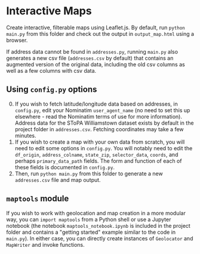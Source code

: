 # Interactive Maps

Create interactive, filterable maps using Leaflet.js. By default, run `python main.py` from this folder and check out the output in `output_map.html` using a browser.

If address data cannot be found in `addresses.py`, running `main.py` also generates a new csv file (`addresses.csv` by default) that contains an augmented version of the original data, including the old csv columns as well as a few columns with csv data.

## Using `config.py` options

0. If you wish to fetch latitude/longitude data based on addresses, in `config.py`, edit your Nominatim `user_agent_name` (no need to set this up elsewhere - read the Nominatim terms of use for more information). Address data for the SToPA Williamstown dataset exists by default in the project folder in `addresses.csv`. Fetching coordinates may take a few minutes.
1. If you wish to create a map with your own data from scratch, you will need to edit some options in `config.py`. You will notably need to edit the `df_origin`, `address_colname`, `state_zip`, `selector_data`, `coords`, and perhaps `primary_data_path` fields. The form and function of each of these fields is documented in `config.py`.
2. Then, run `python main.py` from this folder to generate a new `addresses.csv` file and map output.

## `maptools` module

If you wish to work with geolocation and map creation in a more modular way, you can `import maptools` from a Python shell or use a Jupyter notebook (the notebook `maptools_notebook.ipynb` is included in the project folder and contains a "getting started" example similar to the code in `main.py`). In either case, you can directly create instances of `Geolocator` and `MapWriter` and invoke functions.